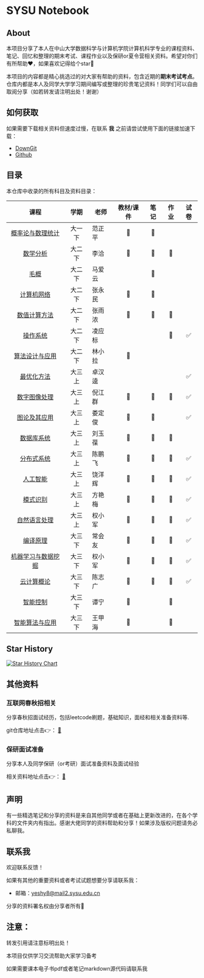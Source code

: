 # SYSU Notebook

## About

本项目分享了本人在中山大学数据科学与计算机学院计算机科学专业的课程资料、笔记、回忆和整理的期末考试、课程作业以及保研or夏令营相关资料。希望对你们有所帮助❤️，如果喜欢记得给个star🌟 

本项目的内容都是精心挑选过的对大家有帮助的资料，包含近期的**期末考试考点**。仓库内都是本人及同学大学学习期间编写或整理的珍贵笔记资料！同学们可以自由取阅分享（如若转发请注明出处！谢谢）

## 如何获取

如果需要下载相关资料但速度过慢，在联系 **我** 之前请尝试使用下面的链接加速下载：

- [DownGit](http://zhoudaxiaa.gitee.io/downgit/#/home)
- [Github](https://githubd.com/#/)

## 目录

本仓库中收录的所有科目及资料目录：

|                             课程                             |  学期   | 老师   |  教材/课件   |    笔记     |       作业       |        试卷        |
| :----------------------------------------------------------: | :-----: | ------ | :----------: | :---------: | :--------------: | :----------------: |
| [概率论与数理统计](https://github.com/ysyisyourbrother/SYSU_Notebook/tree/master/%E6%A6%82%E7%8E%87%E8%AE%BA%E4%B8%8E%E6%95%B0%E7%90%86%E7%BB%9F%E8%AE%A1%20%E8%8C%83%E6%AD%A3%E5%B9%B3) | 大一 下 | 范正平 | :green_book: | :blue_book: |                  |                    |
| [数学分析](https://github.com/ysyisyourbrother/SYSU_Notebook/tree/master/%E6%95%B0%E5%AD%A6%E5%88%86%E6%9E%90) | 大二 下 | 李洽   | :green_book: | :blue_book: | :page_facing_up: |                    |
| [毛概](https://github.com/ysyisyourbrother/SYSU_Notebook/tree/master/%E6%AF%9B%E6%A6%82%20%E9%A9%AC%E7%88%B1%E4%BA%91) | 大二 下 | 马爱云 |              | :blue_book: |                  |                    |
| [计算机网络](https://github.com/ysyisyourbrother/SYSU_Notebook/tree/master/%E8%AE%A1%E7%AE%97%E6%9C%BA%E7%BD%91%E7%BB%9C%20%E5%BC%A0%E6%B0%B8%E6%B0%91) | 大二 下 | 张永民 | :green_book: | :blue_book: |                  |                    |
| [数值计算方法](https://github.com/ysyisyourbrother/SYSU_Notebook/tree/master/%E6%95%B0%E5%80%BC%E8%AE%A1%E7%AE%97%E6%96%B9%E6%B3%95%20%E5%BC%A0%E9%9B%A8%E6%B5%93) | 大二 下 | 张雨浓 | :green_book: | :blue_book: | :page_facing_up: |                    |
| [操作系统](https://github.com/ysyisyourbrother/SYSU_Notebook/tree/master/%E6%93%8D%E4%BD%9C%E7%B3%BB%E7%BB%9F%20%E5%87%8C%E5%BA%94%E6%A0%87) | 大二 下 | 凌应标 |              |             | :page_facing_up: | :white_check_mark: |
| [算法设计与应用](https://github.com/ysyisyourbrother/SYSU_Notebook/tree/master/%E7%AE%97%E6%B3%95%E8%AE%BE%E8%AE%A1%E4%B8%8E%E5%BA%94%E7%94%A8%20%E6%9E%97%E5%B0%8F%E6%8B%89/%E8%AF%BE%E4%BB%B6) | 大二 下 | 林小拉 | :green_book: |             |                  |                    |
| [最优化方法](https://github.com/ysyisyourbrother/SYSU_Notebook/tree/master/%E6%9C%80%E4%BC%98%E5%8C%96%E6%96%B9%E6%B3%95%20%E5%8D%93%E6%B1%89%E9%80%B5) | 大三 上 | 卓汉逵 |              |             |                  | :white_check_mark: |
| [数字图像处理](https://github.com/ysyisyourbrother/SYSU_Notebook/tree/master/%E6%95%B0%E5%AD%97%E5%9B%BE%E5%83%8F%E5%A4%84%E7%90%86%20%E5%80%AA%E6%B1%9F%E7%BE%A4) | 大三 上 | 倪江群 | :green_book: | :blue_book: | :page_facing_up: | :white_check_mark: |
| [图论及其应用](https://github.com/ysyisyourbrother/SYSU_Notebook/tree/master/%E5%9B%BE%E8%AE%BA%20%E5%A8%84%E5%AE%9A%E4%BF%8A) | 大三 上 | 娄定俊 | :green_book: | :blue_book: |                  | :white_check_mark: |
| [数据库系统](https://github.com/ysyisyourbrother/SYSU_Notebook/tree/master/%E6%95%B0%E6%8D%AE%E5%BA%93%E7%B3%BB%E7%BB%9F%20%E5%88%98%E7%8E%89%E8%91%86) | 大三 上 | 刘玉葆 | :green_book: | :blue_book: | :page_facing_up: |                    |
| [分布式系统](https://github.com/ysyisyourbrother/SYSU_Notebook/tree/master/%E5%88%86%E5%B8%83%E5%BC%8F%E7%B3%BB%E7%BB%9F%20%E9%99%88%E9%B9%8F%E9%A3%9E) | 大三 上 | 陈鹏飞 | :green_book: | :blue_book: | :page_facing_up: | :white_check_mark: |
| [人工智能](https://github.com/ysyisyourbrother/SYSU_Notebook/tree/master/%E4%BA%BA%E5%B7%A5%E6%99%BA%E8%83%BD%20%E9%A5%B6%E6%B4%8B%E8%BE%89) | 大三 上 | 饶洋辉 | :green_book: | :blue_book: | :page_facing_up: | :white_check_mark: |
| [模式识别](https://github.com/ysyisyourbrother/SYSU_Notebook/tree/master/%E6%A8%A1%E5%BC%8F%E8%AF%86%E5%88%AB%20%E6%96%B9%E8%89%B3%E6%A2%85) | 大三 上 | 方艳梅 | :green_book: | :blue_book: | :page_facing_up: | :white_check_mark: |
| [自然语言处理](https://github.com/ysyisyourbrother/SYSU_Notebook/tree/master/%E8%87%AA%E7%84%B6%E8%AF%AD%E8%A8%80%E5%A4%84%E7%90%86%20%E6%9D%83%E5%B0%8F%E5%86%9B) | 大三 上 | 权小军 | :green_book: | :blue_book: | :page_facing_up: | :white_check_mark: |
| [编译原理](https://github.com/ysyisyourbrother/SYSU_Notebook/tree/master/%E7%BC%96%E8%AF%91%E5%8E%9F%E7%90%86%20%E5%B8%B8%E4%BC%9A%E5%8F%8B) | 大三 下 | 常会友 | :green_book: | :blue_book: | :page_facing_up: | :white_check_mark: |
| [机器学习与数据挖掘](https://github.com/ysyisyourbrother/SYSU_Notebook/tree/master/%E6%9C%BA%E5%99%A8%E5%AD%A6%E4%B9%A0%E4%B8%8E%E6%95%B0%E6%8D%AE%E6%8C%96%E6%8E%98%20%E6%9D%83%E5%B0%8F%E5%86%9B) | 大三 下 | 权小军 | :green_book: | :blue_book: | :page_facing_up: | :white_check_mark: |
| [云计算概论](https://github.com/ysyisyourbrother/SYSU_Notebook/tree/master/%E4%BA%91%E8%AE%A1%E7%AE%97%E6%A6%82%E8%AE%BA%20%E9%99%88%E5%BF%97%E5%B9%BF) | 大三 下 | 陈志广 | :green_book: | :blue_book: | :page_facing_up: | :white_check_mark: |
| [智能控制](https://github.com/ysyisyourbrother/SYSU_Notebook/tree/master/%E6%99%BA%E8%83%BD%E6%8E%A7%E5%88%B6%20%E8%B0%AD%E5%AE%81) | 大三 下 | 谭宁   | :green_book: |             | :page_facing_up: |                    |
| [智能算法与应用](https://github.com/ysyisyourbrother/SYSU_Notebook/tree/master/%E6%99%BA%E8%83%BD%E7%AE%97%E6%B3%95%E4%B8%8E%E5%BA%94%E7%94%A8%20%E7%8E%8B%E7%94%B2%E6%B5%B7) | 大三 下 | 王甲海 | :green_book: |             | :page_facing_up: |                    |


## Star History

[![Star History Chart](https://api.star-history.com/svg?repos=ysyisyourbrother/SYSU_Notebook&type=Date)](https://star-history.com/#ysyisyourbrother/SYSU_Notebook&Date)


## 其他资料

### 互联网春秋招相关

分享春秋招面试经历，包括leetcode刷题，基础知识，面经和相关准备资料等.

git仓库地址点击👉：​​ [:running:](https://github.com/ysyisyourbrother/My-Leetcode)



### 保研面试准备

分享本人及同学保研（or考研）面试准备资料及面试经验

相关资料地址点击👉： [:running:](https://github.com/ysyisyourbrother/SYSU_Notebook/tree/master/%E4%BF%9D%E7%A0%94%E9%9D%A2%E8%AF%95%E5%87%86%E5%A4%87)



## 声明

有一些精选笔记和分享的资料是来自其他同学或者在基础上更新改进的，在各个学科的文件夹内有指出。感谢大佬同学的资料帮助和分享！如果涉及版权问题请务必私聊我。



## 联系我

欢迎联系反馈！

如果有其他的重要资料或者考试试题想要分享请联系我：

- 邮箱：yeshy8@mail2.sysu.edu.cn

分享的资料署名权由分享者所有💪



## 注意：

转发引用请注意标明出处！

本项目仅供学习交流帮助大家学习备考

如果需要课本电子书pdf或者笔记markdown源代码请联系我

